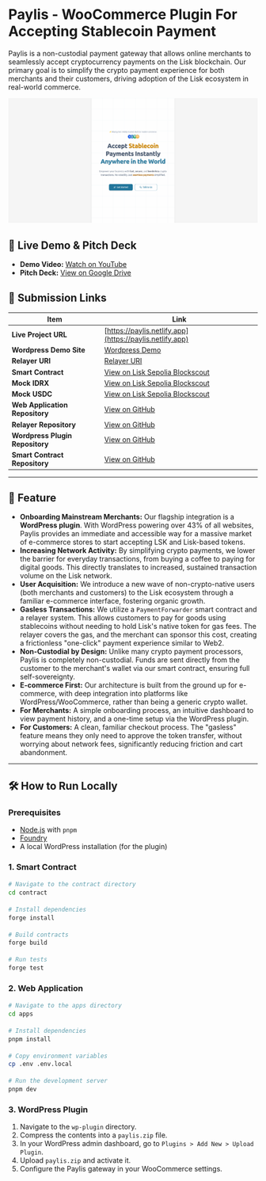 # Paylis - WooCommerce Plugin For Accepting Stablecoin Payment

Paylis is a non-custodial payment gateway that allows online merchants to seamlessly accept cryptocurrency payments on the Lisk blockchain. Our primary goal is to simplify the crypto payment experience for both merchants and their customers, driving adoption of the Lisk ecosystem in real-world commerce.

![Project Screenshot](https://github.com/fahmixls/paylis/blob/main/assets/demo-site.png)

## 🎥 Live Demo & Pitch Deck

- **Demo Video:** [Watch on YouTube](https://youtu.be/80O5W5rgSg8)
- **Pitch Deck:** [View on Google Drive](https://drive.google.com/file/d/1OnHlKDCaX1FwucOiucmPUGvdGccH960S/view?usp=sharing)

## 🚀 Submission Links

| Item                            | Link                                                                                                                      |
| ------------------------------- | ------------------------------------------------------------------------------------------------------------------------- |
| **Live Project URL**            | [https://paylis.netlify.app](https://paylis.netlify.app)                                                                  |
| **Wordpress Demo Site**         | [Wordpress Demo](https://graph.xixixilab.fun)                                                                             |
| **Relayer URI**                 | [Relayer URI](https://relayer.xixixilab.fun)                                                                                      |
| **Smart Contract**              | [View on Lisk Sepolia Blockscout](https://sepolia-blockscout.lisk.com/address/0x65653f7fD8ac409D3C812294eC2FfE8CF5e98a7f) |
| **Mock IDRX**                   | [View on Lisk Sepolia Blockscout](https://sepolia-blockscout.lisk.com/address/0xcA0A2cE00d5b6Dd22C65731D8F64939537595D01) |
| **Mock USDC**                   | [View on Lisk Sepolia Blockscout](https://sepolia-blockscout.lisk.com/address/0x0A218c6a23Ede0395474e9d875c7fE2BF859Cf10) |
| **Web Application Repository**  | [View on GitHub](https://github.com/fahmixls/paylis-webapp)                                                               |
| **Relayer Repository**          | [View on GitHub](https://github.com/fahmixls/paylis-relayer)                                                              |
| **Wordpress Plugin Repository** | [View on GitHub](https://github.com/fahmixls/paylis-woocomerce-payment-gateway)                                           |
| **Smart Contract Repository**   | [View on GitHub](https://github.com/fahmixls/paylis-contract)                                                             |

---

## 🎯 Feature

- **Onboarding Mainstream Merchants:** Our flagship integration is a **WordPress plugin**. With WordPress powering over 43% of all websites, Paylis provides an immediate and accessible way for a massive market of e-commerce stores to start accepting LSK and Lisk-based tokens.
- **Increasing Network Activity:** By simplifying crypto payments, we lower the barrier for everyday transactions, from buying a coffee to paying for digital goods. This directly translates to increased, sustained transaction volume on the Lisk network.
- **User Acquisition:** We introduce a new wave of non-crypto-native users (both merchants and customers) to the Lisk ecosystem through a familiar e-commerce interface, fostering organic growth.
- **Gasless Transactions:** We utilize a `PaymentForwarder` smart contract and a relayer system. This allows customers to pay for goods using stablecoins without needing to hold Lisk's native token for gas fees. The relayer covers the gas, and the merchant can sponsor this cost, creating a frictionless "one-click" payment experience similar to Web2.
- **Non-Custodial by Design:** Unlike many crypto payment processors, Paylis is completely non-custodial. Funds are sent directly from the customer to the merchant's wallet via our smart contract, ensuring full self-sovereignty.
- **E-commerce First:** Our architecture is built from the ground up for e-commerce, with deep integration into platforms like WordPress/WooCommerce, rather than being a generic crypto wallet.
- **For Merchants:** A simple onboarding process, an intuitive dashboard to view payment history, and a one-time setup via the WordPress plugin.
- **For Customers:** A clean, familiar checkout process. The "gasless" feature means they only need to approve the token transfer, without worrying about network fees, significantly reducing friction and cart abandonment.

---

## 🛠️ How to Run Locally

### Prerequisites

- [Node.js](https://nodejs.org/en/) with `pnpm`
- [Foundry](https://getfoundry.sh/)
- A local WordPress installation (for the plugin)

### 1. Smart Contract

```bash
# Navigate to the contract directory
cd contract

# Install dependencies
forge install

# Build contracts
forge build

# Run tests
forge test
```

### 2. Web Application

```bash
# Navigate to the apps directory
cd apps

# Install dependencies
pnpm install

# Copy environment variables
cp .env .env.local

# Run the development server
pnpm dev
```

### 3. WordPress Plugin

1.  Navigate to the `wp-plugin` directory.
2.  Compress the contents into a `paylis.zip` file.
3.  In your WordPress admin dashboard, go to `Plugins > Add New > Upload Plugin`.
4.  Upload `paylis.zip` and activate it.
5.  Configure the Paylis gateway in your WooCommerce settings.
